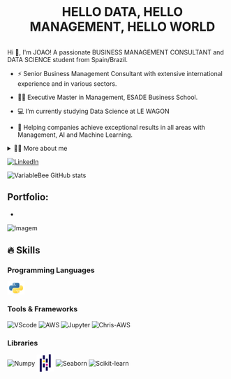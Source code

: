 <!--título-->
<div id="user-content-toc">
  <ul align="center">
    <summary><h1 style="display: inline-block">HELLO DATA, HELLO MANAGEMENT, HELLO WORLD</h1></summary>
</div>

<!-- Presentation -->
<p>
  Hi 👋, I'm JOAO! A passionate BUSINESS MANAGEMENT CONSULTANT and DATA SCIENCE student from Spain/Brazil.

  - ⚡ Senior Business Management Consultant with extensive international experience and in various sectors.

  - 👨‍🎓 Executive Master in Management, ESADE Business School.
  
  - 💻 I’m currently studying Data Science at LE WAGON

  - 🌟 Helping companies achieve exceptional results in all areas with Management, AI and Machine Learning.
</p>

<!-- Dropdown -->
<details>
  <summary>👨‍💻 More about me</summary>

  - 💬 I am 38 years old, currently living in Spain. I have fluency in English, Spanish and Portuguese and have experience with SQL, Python (Pandas, NumPy, Matplotlib, Seaborn, Scikit-learn), Data Science, Data visualization (Power BI), Data Modeling and Machine Learning. I have a extensive knowledge in the implementation of management methodologies (PDCA, Six Sigma, Ishikawa, Implementation of Results, Project Management) and Data Analysis (Data Collection and Extraction, Data Processing and Cleaning, Exploratory Data Analysis (EDA), CRISP - DM, K-Means Clustering, Logistic Regression, Decision Tree, Machine Learning) working on projects that obtained significant increases in sales and cost reduction in all customers. 
    
</details>

<!-- Links -->
[![LinkedIn](https://img.shields.io/badge/LinkedIn-0077B5?style=for-the-badge&logo=linkedin&logoColor=white)](https://www.linkedin.com/in/joao-victor-barbosa-dataanalyst/)

<!-- GithubStats -->
![VariableBee GitHub stats](https://github-readme-stats.vercel.app/api?username=joao-vbs&show_icons=true&theme=gotham)

<!-- Portfolio -->
## Portfolio:
- 
<!-- GIF -->
<p align="left">
  <img align="center" src="https://github.com/VariableBee/VariableBee/assets/77739311/4e9f41af-6b57-49a7-b15a-74322e96b4d7" alt="Imagem">
</p>

## 🔥 Skills
<!-- Skills: Programming Languages -->
  <div style="flex-basis: 48%;">
    <h3>Programming Languages</h3>
    <img align="center" alt="Python" height="30" width="40" src="https://raw.githubusercontent.com/devicons/devicon/master/icons/python/python-original.svg">
    
  </div>
  
  <!-- Skills: Tools & Frameworks -->
  <div style="flex-basis: 48%;">
    <h3>Tools & Frameworks</h3>
    <img align="center" alt="VScode" height="30" width="40" src="https://cdn.jsdelivr.net/gh/devicons/devicon/icons/vscode/vscode-original.svg">
    <img align="center" alt="AWS" height="30" width="40" src="https://cdn.jsdelivr.net/gh/devicons/devicon/icons/amazonwebservices/amazonwebservices-original.svg">
    <img align="center" alt="Jupyter" height="30" width="40" src="https://cdn.jsdelivr.net/gh/devicons/devicon/icons/jupyter/jupyter-original.svg">
    <img align="center" alt="Chris-AWS" height="30" width="40" src="https://cdn.jsdelivr.net/gh/devicons/devicon/icons/git/git-original.svg">

  </div>
  
  <!-- Skills: Libraries -->
  <div style="flex-basis: 48%;">
    <h3>Libraries</h3>
    <img align="center" alt="Numpy" height="30" width="40" src="https://cdn.jsdelivr.net/gh/devicons/devicon/icons/numpy/numpy-original.svg">
    <img align="center" alt="Pandas" src="https://raw.githubusercontent.com/devicons/devicon/2ae2a900d2f041da66e950e4d48052658d850630/icons/pandas/pandas-original.svg" alt="pandas" width="40" height="40"/>
    <img align="center" alt="Seaborn" src="https://seaborn.pydata.org/_images/logo-mark-lightbg.svg" alt="seaborn" width="40" height="40"/>
    <img align="center" alt="Scikit-learn" src="https://upload.wikimedia.org/wikipedia/commons/0/05/Scikit_learn_logo_small.svg" alt="scikit_learn" width="40" height="40"/>
  </div>
